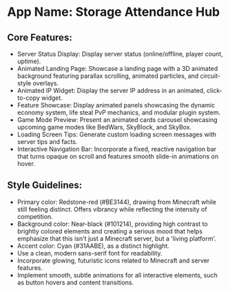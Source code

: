# **App Name**: Storage Attendance Hub

## Core Features:

- Server Status Display: Display server status (online/offline, player count, uptime).
- Animated Landing Page: Showcase a landing page with a 3D animated background featuring parallax scrolling, animated particles, and circuit-style overlays.
- Animated IP Widget: Display the server IP address in an animated, click-to-copy widget.
- Feature Showcase: Display animated panels showcasing the dynamic economy system, life steal PvP mechanics, and modular plugin system.
- Game Mode Preview: Present an animated cards carousel showcasing upcoming game modes like BedWars, SkyBlock, and SkyBox.
- Loading Screen Tips: Generate custom loading screen messages with server tips and facts.
- Interactive Navigation Bar: Incorporate a fixed, reactive navigation bar that turns opaque on scroll and features smooth slide-in animations on hover.

## Style Guidelines:

- Primary color: Redstone-red (#BE3144), drawing from Minecraft while still feeling distinct. Offers vibrancy while reflecting the intensity of competition.
- Background color: Near-black (#101214), providing high contrast to brightly colored elements and creating a serious mood that helps emphasize that this isn't just a Minecraft server, but a 'living platform'.
- Accent color: Cyan (#31AABE), as a distinct highlight.
- Use a clean, modern sans-serif font for readability.
- Incorporate glowing, futuristic icons related to Minecraft and server features.
- Implement smooth, subtle animations for all interactive elements, such as button hovers and content transitions.